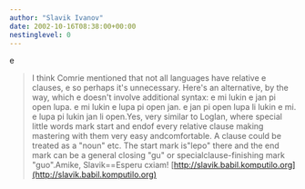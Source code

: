```yaml
---
author: "Slavik Ivanov"
date: 2002-10-16T08:38:00+00:00
nestinglevel: 0
---
```

e
> I think Comrie mentioned that not all languages have relative e
> clauses, e
> so perhaps it's unnecessary. Here's an alternative, by the way, which e
> doesn't involve additional syntax: e
> mi lukin e jan pi open lupa. e
> mi lukin e lupa pi open jan. e
> jan pi open lupa li lukin e mi. e
> lupa pi lukin jan li open.Yes, very similar to Loglan, where special little words mark start and endof every relative clause making mastering with them very easy andcomfortable. A clause could be treated as a "noun" etc. The start mark is"lepo" there and the end mark can be a general closing "gu" or specialclause-finishing mark "guo".Amike, Slavik==Esperu cxiam! [http://slavik.babil.komputilo.org](http://slavik.babil.komputilo.org)